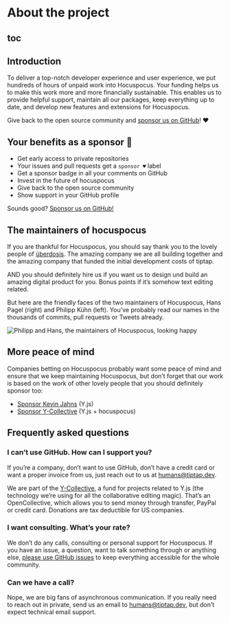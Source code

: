 # About the project

## toc

## Introduction
To deliver a top-notch developer experience and user experience, we put hundreds of hours of unpaid work into Hocuspocus. Your funding helps us to make this work more and more financially sustainable. This enables us to provide helpful support, maintain all our packages, keep everything up to date, and develop new features and extensions for Hocuspocus.

Give back to the open source community and [sponsor us on GitHub](https://github.com/sponsors/ueberdosis)! ♥

## Your benefits as a sponsor 💖
* Get early access to private repositories
* Your issues and pull requests get a `sponsor ♥` label
* Get a sponsor badge in all your comments on GitHub
* Invest in the future of hocuspocus
* Give back to the open source community
* Show support in your GitHub profile

Sounds good? [Sponsor us on GitHub!](https://github.com/sponsors/ueberdosis)

## The maintainers of hocuspocus
If you are thankful for Hocuspocus, you should say thank you to the lovely people of [überdosis](https://ueberdosis.io). The amazing company we are all building together and the amazing company that funded the initial development costs of tiptap.

AND you should definitely hire us if you want us to design und build an amazing digital product for you. Bonus points if it’s somehow text editing related.

But here are the friendly faces of the two maintainers of Hocuspocus, Hans Pagel (right) and Philipp Kühn (left). You’ve probably read our names in the thousands of commits, pull requests or Tweets already.

![Philipp and Hans, the maintainers of Hocuspocus, looking happy](/philipp-and-hans.jpg)

## More peace of mind
Companies betting on Hocuspocus probably want some peace of mind and ensure that we keep maintaining Hocuspocus, but don’t forget that our work is based on the work of other lovely people that you should definitely sponsor too:

* [Sponsor Kevin Jahns](https://github.com/sponsors/dmonad) (Y.js)
* [Sponsor Y-Collective](https://opencollective.com/y-collective) (Y.js + hocuspocus)

## Frequently asked questions

### I can’t use GitHub. How can I support you?
If you’re a company, don’t want to use GitHub, don’t have a credit card or want a proper invoice from us, just reach out to us at [humans@tiptap.dev](mailto:humans@tiptap.dev).

We are part of the [Y-Collective](https://opencollective.com/y-collective), a fund for projects related to Y.js (the technology we’re using for all the collaborative editing magic). That’s an OpenCollective, which allows you to send money through transfer, PayPal or credit card. Donations are tax deductible for US companies.

### I want consulting. What’s your rate?
We don’t do any calls, consulting or personal support for Hocuspocus. If you have an issue, a question, want to talk something through or anything else, [please use GitHub issues](https://github.com/ueberdosis/hocuspocus/issues) to keep everything accessible for the whole community.

### Can we have a call?
Nope, we are big fans of asynchronous communication. If you really need to reach out in private, send us an email to [humans@tiptap.dev](mailto:humans@tiptap.dev), but don’t expect technical email support.

